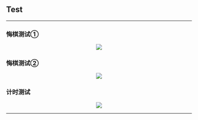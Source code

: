 ## Test
---
### 悔棋测试①
  <p align="center"> 
    <img src="https://github.com/BaldwinHe/JavaBigHomework/blob/master/demo/demo_regret_1.gif">
  </p>  
  
### 悔棋测试②
  <p align="center"> 
    <img src="https://github.com/BaldwinHe/JavaBigHomework/blob/master/demo/demo_regret_2.gif">
  </p>  
  
### 计时测试
  <p align="center"> 
    <img src="https://github.com/BaldwinHe/JavaBigHomework/blob/master/demo/demo_timeout.gif">
  </p>  
  
---
